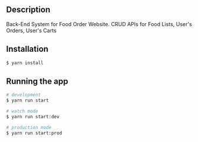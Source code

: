 ## Description

Back-End System for Food Order Website. CRUD APIs for Food Lists, User's Orders, User's Carts

## Installation

```bash
$ yarn install
```

## Running the app

```bash
# development
$ yarn run start

# watch mode
$ yarn run start:dev

# production mode
$ yarn run start:prod
```
